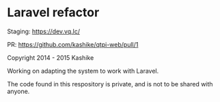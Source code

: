 Laravel refactor
===============

Staging: https://dev.vq.lc/

PR: https://github.com/kashike/qtpi-web/pull/1

Copyright 2014 - 2015 Kashike

Working on adapting the system to work with Laravel.

The code found in this respository is private, and is not to be shared with anyone.
